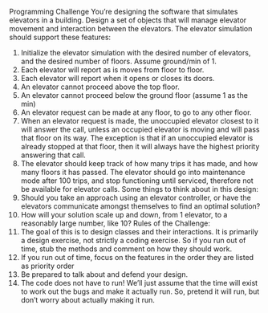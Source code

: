 Programming Challenge
You’re designing the software that simulates elevators in a building.
Design a set of objects that will manage elevator movement and interaction between the elevators. The elevator simulation should support these features:
1. Initialize the elevator simulation with the desired number of elevators, and the desired number of floors. Assume ground/min of 1.
2. Each elevator will report as is moves from floor to floor.
3. Each elevator will report when it opens or closes its doors.
4. An elevator cannot proceed above the top floor.
5. An elevator cannot proceed below the ground floor (assume 1 as the min)
6. An elevator request can be made at any floor, to go to any other floor.
7. When an elevator request is made, the unoccupied elevator closest to it will answer the
call, unless an occupied elevator is moving and will pass that floor on its way. The exception is that if an unoccupied elevator is already stopped at that floor, then it will always have the highest priority answering that call.
8. The elevator should keep track of how many trips it has made, and how many floors it has passed. The elevator should go into maintenance mode after 100 trips, and stop functioning until serviced, therefore not be available for elevator calls.
Some things to think about in this design:
1. Should you take an approach using an elevator controller, or have the elevators communicate amongst themselves to find an optimal solution?
2. How will your solution scale up and down, from 1 elevator, to a reasonably large number, like 10?
Rules of the Challenge:
1. The goal of this is to design classes and their interactions. It is primarily a design exercise, not strictly a coding exercise. So if you run out of time, stub the methods and comment on how they should work.
2. If you run out of time, focus on the features in the order they are listed as priority order
3. Be prepared to talk about and defend your design.
4. The code does not have to run! We’ll just assume that the time will exist to work out the
bugs and make it actually run. So, pretend it will run, but don’t worry about actually making it run.
